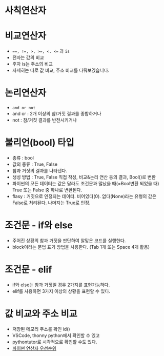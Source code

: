 # 사칙연산자

# 비교연산자
- `==, !=, >, >=, <. <=` 과 `is`
- 전자는 값의 비교
- 후자 is는 주소의 비교
- 자세히는 따로 값 비교, 주소 비교를 다뤄보겠습니다.

# 논리연산자
- `and or not`
- and or : 2개 이상의 참/거짓 결과를 종합하거나
- not : 참/거짓 결과를 반전시키거나

# 불리언(bool) 타입
- 종류 : bool
- 값의 종류 : True, False
- 참과 거짓의 결과를 나타낸다.
- 생성 방법 : True, False 직접 작성, 비교&논리 연산 등의 결과, Bool()로 변환
- 파이썬의 모든 데이터는 값은 달라도 조건문과 많났을 때(=Bool변환 되었을 때) True 또는 False 중 하나로 변환된다.
- flasy : 거짓으로 인정되는 데이터. 비어있다(0). 없다(None)라는 유형의 값은 False로 처리된다. 나머지는 True로 인정.

# 조건문 - if와 else
- 주어진 상황의 참과 거짓을 판단하여 알맞은 코드를 실행한다.
- block이라는 문법 표기 방법을 사용한다. (Tab 1개 또는 Space 4개 활용)

# 조건문 - elif
- if와 else는 참과 거짓일 경우 2가지를 표현가능하다.
- elif를 사용하면 3가지 이상의 상황을 표현할 수 있다.

# 값 비교와 주소 비교
- 저장된 메모리 주소를 확인 id()
- VSCode, thonny python에서 확인할 수 있고
- pythontutor로 시각적으로 확인할 수도 있다.
- [파이썬 연산자 우선순위](https://docs.python.org/3/reference/expressions.html#operator-precedence)